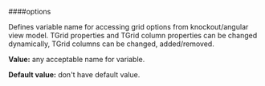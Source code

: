 ﻿####options

Defines variable name for accessing grid options from knockout/angular view model. TGrid properties and TGrid column properties can be changed dynamically, TGrid columns can be changed, added/removed.

**Value:** any acceptable name for variable.

**Default value:** don't have default value.